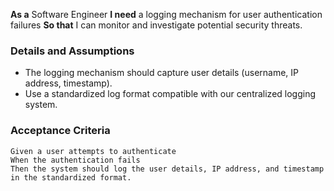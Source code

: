 **As a** Software Engineer
**I need** a logging mechanism for user authentication failures
**So that** I can monitor and investigate potential security threats.

### Details and Assumptions
* The logging mechanism should capture user details (username, IP address, timestamp).
* Use a standardized log format compatible with our centralized logging system.

### Acceptance Criteria
```gherkin
Given a user attempts to authenticate
When the authentication fails
Then the system should log the user details, IP address, and timestamp in the standardized format.
